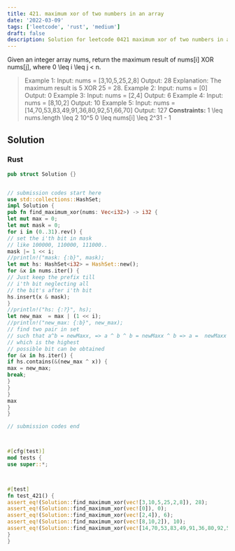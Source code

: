 ```yaml
---
title: 421. maximum xor of two numbers in an array
date: '2022-03-09'
tags: ['leetcode', 'rust', 'medium']
draft: false
description: Solution for leetcode 0421 maximum xor of two numbers in an array
---
```




Given an integer array nums, return the maximum result of nums[i] XOR nums[j], where 0 <TeX>\leq</TeX> i <TeX>\leq</TeX> j < n.



>   Example 1:
>   Input: nums <TeX>=</TeX> [3,10,5,25,2,8]
>   Output: 28
>   Explanation: The maximum result is 5 XOR 25 <TeX>=</TeX> 28.
>   Example 2:
>   Input: nums <TeX>=</TeX> [0]
>   Output: 0
>   Example 3:
>   Input: nums <TeX>=</TeX> [2,4]
>   Output: 6
>   Example 4:
>   Input: nums <TeX>=</TeX> [8,10,2]
>   Output: 10
>   Example 5:
>   Input: nums <TeX>=</TeX> [14,70,53,83,49,91,36,80,92,51,66,70]
>   Output: 127
**Constraints:**
>   	1 <TeX>\leq</TeX> nums.length <TeX>\leq</TeX> 2  10^5
>   	0 <TeX>\leq</TeX> nums[i] <TeX>\leq</TeX> 2^31 - 1


## Solution


### Rust
```rust
pub struct Solution {}


// submission codes start here
use std::collections::HashSet;
impl Solution {
pub fn find_maximum_xor(nums: Vec<i32>) -> i32 {
let mut max = 0;
let mut mask = 0;
for i in (0..31).rev() {
// set the i'th bit in mask
// like 100000, 110000, 111000..
mask |= 1 << i;
//println!("mask: {:b}", mask);
let mut hs: HashSet<i32> = HashSet::new();
for &x in nums.iter() {
// Just keep the prefix till
// i'th bit neglecting all
// the bit's after i'th bit
hs.insert(x & mask);
}
//println!("hs: {:?}", hs);
let new_max  = max | (1 << i);
//println!("new_max: {:b}", new_max);
// find two pair in set
// such that a^b = newMaxx, => a ^ b ^ b = newMaxx ^ b => a =  newMaxx ^ b
// which is the highest
// possible bit can be obtained
for &x in hs.iter() {
if hs.contains(&(new_max ^ x)) {
max = new_max;
break;
}
}
}
max
}
}

// submission codes end



#[cfg(test)]
mod tests {
use super::*;



#[test]
fn test_421() {
assert_eq!(Solution::find_maximum_xor(vec![3,10,5,25,2,8]), 28);
assert_eq!(Solution::find_maximum_xor(vec![0]), 0);
assert_eq!(Solution::find_maximum_xor(vec![2,4]), 6);
assert_eq!(Solution::find_maximum_xor(vec![8,10,2]), 10);
assert_eq!(Solution::find_maximum_xor(vec![14,70,53,83,49,91,36,80,92,51,66,70]), 127);
}
}

```
